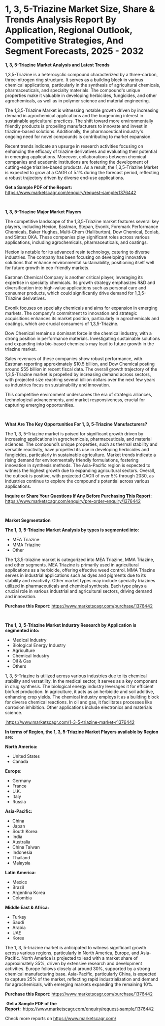 <p><h1>1, 3, 5-Triazine Market Size, Share & Trends Analysis Report By Application, Regional Outlook, Competitive Strategies, And Segment Forecasts, 2025 - 2032</h1></p><p><strong>1, 3, 5-Triazine Market Analysis and Latest Trends</strong></p>
<p><p>1,3,5-Triazine is a heterocyclic compound characterized by a three-carbon, three-nitrogen ring structure. It serves as a building block in various chemical applications, particularly in the synthesis of agricultural chemicals, pharmaceuticals, and specialty materials. The compound's unique properties make it valuable in developing herbicides, fungicides, and other agrochemicals, as well as in polymer science and material engineering.</p><p>The 1,3,5-Triazine Market is witnessing notable growth driven by increasing demand in agrochemical applications and the burgeoning interest in sustainable agricultural practices. The shift toward more environmentally friendly products is propelling manufacturers to innovate and invest in triazine-based solutions. Additionally, the pharmaceutical industry's ongoing need for novel compounds is contributing to market expansion.</p><p>Recent trends indicate an upsurge in research activities focusing on enhancing the efficacy of triazine derivatives and evaluating their potential in emerging applications. Moreover, collaborations between chemical companies and academic institutions are fostering the development of cutting-edge triazine-based products. As a result, the 1,3,5-Triazine Market is expected to grow at a CAGR of 5.1% during the forecast period, reflecting a robust trajectory driven by diverse end-use applications.</p></p>
<p><strong>Get a Sample PDF of the Report:&nbsp;</strong> <a href="https://www.marketscagr.com/enquiry/request-sample/1376442?utm_campaign=2016&utm_medium=2&utm_source=Github&utm_content=ia&utm_term=13012025&utm_id=1-3-5-triazine">https://www.marketscagr.com/enquiry/request-sample/1376442</a></p>
<p>&nbsp;</p>
<p><strong>1, 3, 5-Triazine Major Market Players</strong></p>
<p><p>The competitive landscape of the 1,3,5-Triazine market features several key players, including Hexion, Eastman, Stepan, Evonik, Foremark Performance Chemicals, Baker Hughes, Multi-Chem (Halliburton), Dow Chemical, Ecolab, and Sintez OKA. These companies play significant roles across various applications, including agrochemicals, pharmaceuticals, and coatings.</p><p>Hexion is notable for its advanced resin technology, catering to diverse industries. The company has been focusing on developing innovative solutions that enhance environmental sustainability, positioning itself well for future growth in eco-friendly markets. </p><p>Eastman Chemical Company is another critical player, leveraging its expertise in specialty chemicals. Its growth strategy emphasizes R&D and diversification into high-value applications such as personal care and consumer products, which could significantly drive demand for 1,3,5-Triazine derivatives.</p><p>Evonik focuses on specialty chemicals and aims for expansion in emerging markets. The company's commitment to innovation and strategic acquisitions enhances its market position, particularly in agrochemicals and coatings, which are crucial consumers of 1,3,5-Triazine.</p><p>Dow Chemical remains a dominant force in the chemical industry, with a strong position in performance materials. Investigating sustainable solutions and expanding into bio-based chemicals may lead to future growth in the triazine market.</p><p>Sales revenues of these companies show robust performance, with Eastman reporting approximately $10.5 billion, and Dow Chemical posting around $55 billion in recent fiscal data. The overall growth trajectory of the 1,3,5-Triazine market is propelled by increasing demand across sectors, with projected size reaching several billion dollars over the next few years as industries focus on sustainability and innovation. </p><p>This competitive environment underscores the era of strategic alliances, technological advancements, and market responsiveness, crucial for capturing emerging opportunities.</p></p>
<p>&nbsp;</p>
<p><strong>What Are The Key Opportunities For 1, 3, 5-Triazine Manufacturers?</strong></p>
<p><p>The 1, 3, 5-Triazine market is poised for significant growth driven by increasing applications in agrochemicals, pharmaceuticals, and material sciences. The compound’s unique properties, such as thermal stability and versatile reactivity, have propelled its use in developing herbicides and fungicides, particularly in sustainable agriculture. Market trends indicate a rising demand for environmentally friendly formulations, fostering innovation in synthesis methods. The Asia-Pacific region is expected to witness the highest growth due to expanding agricultural sectors. Overall, the outlook is positive, with projected CAGR of over 5% through 2030, as industries continue to explore the compound's potential across various applications.</p></p>
<p><strong>Inquire or Share Your Questions If Any Before Purchasing This Report:</strong> <a href="https://www.marketscagr.com/enquiry/pre-order-enquiry/1376442?utm_campaign=2016&utm_medium=2&utm_source=Github&utm_content=ia&utm_term=13012025&utm_id=1-3-5-triazine">https://www.marketscagr.com/enquiry/pre-order-enquiry/1376442</a></p>
<p>&nbsp;</p>
<p><strong>Market Segmentation</strong></p>
<p><strong>The 1, 3, 5-Triazine Market Analysis by types is segmented into:</strong></p>
<p><ul><li>MEA Triazine</li><li>MMA Triazine</li><li>Other</li></ul></p>
<p><p>The 1,3,5-triazine market is categorized into MEA Triazine, MMA Triazine, and other segments. MEA Triazine is primarily used in agricultural applications as a herbicide, offering effective weed control. MMA Triazine serves in industrial applications such as dyes and pigments due to its stability and reactivity. Other market types may include specialty triazines utilized in pharmaceuticals and chemical synthesis. Each type plays a crucial role in various industrial and agricultural sectors, driving demand and innovation.</p></p>
<p><strong>Purchase this Report:&nbsp;</strong><a href="https://www.marketscagr.com/purchase/1376442?utm_campaign=2016&utm_medium=2&utm_source=Github&utm_content=ia&utm_term=13012025&utm_id=1-3-5-triazine">https://www.marketscagr.com/purchase/1376442</a></p>
<p>&nbsp;</p>
<p><strong>The 1, 3, 5-Triazine Market Industry Research by Application is segmented into:</strong></p>
<p><ul><li>Medical Industry</li><li>Biological Energy Industry</li><li>Agriculture</li><li>Chemical Industry</li><li>Oil & Gas</li><li>Others</li></ul></p>
<p><p>1, 3, 5-Triazine is utilized across various industries due to its chemical stability and versatility. In the medical sector, it serves as a key component in drug synthesis. The biological energy industry leverages it for efficient biofuel production. In agriculture, it acts as an herbicide and soil additive, enhancing crop yields. The chemical industry employs it as a building block for diverse chemical reactions. In oil and gas, it facilitates processes like corrosion inhibition. Other applications include electronics and materials science.</p></p>
<p><a href="https://www.marketscagr.com/1-3-5-triazine-market-r1376442?utm_campaign=2016&utm_medium=2&utm_source=Github&utm_content=ia&utm_term=13012025&utm_id=1-3-5-triazine">&nbsp;https://www.marketscagr.com/1-3-5-triazine-market-r1376442</a></p>
<p><strong>In terms of Region, the 1, 3, 5-Triazine Market Players available by Region are:</strong></p>
<p>
    <p> <strong> North America: </strong>
        <ul>
            <li>United States</li>
            <li>Canada</li>
        </ul>
        </p> 
    <p> <strong> Europe: </strong>
        <ul>
            <li>Germany</li>
            <li>France</li>
            <li>U.K.</li>
            <li>Italy</li>
            <li>Russia</li>
        </ul>
        </p> 
    <p> <strong> Asia-Pacific: </strong>
        <ul>
            <li>China</li>
            <li>Japan</li>
            <li>South Korea</li>
            <li>India</li>
            <li>Australia</li>
            <li>China Taiwan</li>
            <li>Indonesia</li>
            <li>Thailand</li>
            <li>Malaysia</li>
        </ul>
        </p> 
    <p> <strong> Latin America: </strong>
        <ul>
            <li>Mexico</li>
            <li>Brazil</li>
            <li>Argentina Korea</li>
            <li>Colombia</li>
        </ul>
        </p> 
    <p> <strong> Middle East & Africa: </strong>
        <ul>
            <li>Turkey</li>
            <li>Saudi</li>
            <li>Arabia</li>
            <li>UAE</li>
            <li>Korea</li>
        </ul>
    </p>
    </p>
<p><p>The 1, 3, 5-triazine market is anticipated to witness significant growth across various regions, particularly in North America, Europe, and Asia-Pacific. North America is projected to lead with a market share of approximately 35%, driven by extensive research and development activities. Europe follows closely at around 30%, supported by a strong chemical manufacturing base. Asia-Pacific, particularly China, is expected to capture 25% of the market, reflecting rapid industrialization and demand for agrochemicals, with emerging markets expanding the remaining 10%.</p></p>
<p><strong>Purchase this Report: </strong><a href="https://www.marketscagr.com/purchase/1376442?utm_campaign=2016&utm_medium=2&utm_source=Github&utm_content=ia&utm_term=13012025&utm_id=1-3-5-triazine">https://www.marketscagr.com/purchase/1376442</a></p>
<p>&nbsp;<strong>Get a Sample PDF of the Report:&nbsp;&nbsp;</strong><a href="https://www.marketscagr.com/enquiry/request-sample/1376442?utm_campaign=2016&utm_medium=2&utm_source=Github&utm_content=ia&utm_term=13012025&utm_id=1-3-5-triazine">https://www.marketscagr.com/enquiry/request-sample/1376442</a></p>
<p><strong></strong></p>
<p>Check more reports on <a href="https://www.marketscagr.com/?utm_campaign=2016&utm_medium=2&utm_source=Github&utm_content=ia&utm_term=13012025&utm_id=1-3-5-triazine">https://www.marketscagr.com/</a></p>